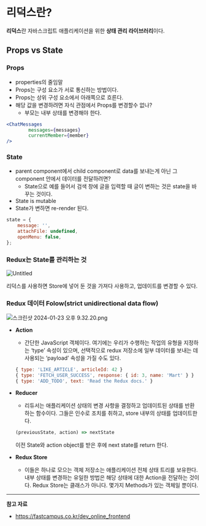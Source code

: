 # 리덕스란?

**리덕스**란 자바스크립트 애플리케이션을 위한 **상태 관리 라이브러리**이다.

## Props vs State

### Props

- properties의 줄임말
- Props는 구성 요소가 서로 통신하는 방법이다.
- Props는 상위 구성 요소에서 아래쪽으로 흐른다.
- 해당 값을 변경하려면 자식 관점에서 Props를 변경할수 없나?
    - 부모는 내부 상태를 변경해야 한다.

```jsx
<ChatMessages
		messages={messages}
		currentMember={member}
/>
```

### State

- parent component에서 child component로 data를 보내는게 아닌 그 component 안에서 데이터를 전달하려면?
    - State으로 예를 들어서 검색 창에 글을 입력할 때 글이 변하는 것은 state을 바꾸는 것이다.
- State is mutable
- State가 변하면 re-render 된다.

```jsx
state = {
	message: '',
	attachFile: undefined,
	openMenu: false,
};
```

### Redux는 State를 관리하는 것

![Untitled](https://github.com/Heo-y-y/development-blog/assets/112863029/881a9e4d-736f-4498-be11-0f75ad50593f)

리덕스를 사용하면 Store에 넣어 둔 것을 가져다 사용하고, 업데이트를 변경할 수 있다.

### Redux 데이터 Folow(strict unidirectional data flow)

![스크린샷 2024-01-23 오후 9.32.20.png](https://github.com/Heo-y-y/development-blog/assets/112863029/5aad10b2-6377-421a-9ceb-dc5efd56d301)

- **Action**
    - 간단한 JavaScript 객체이다. 여기에는 우리가 수행하는 작업의 유형을 지정하는 ‘type’ 속성이 있으며, 선택적으로 redux 저장소에 일부 데이터를 보내는 데 사용되는 ‘payload’ 속성을 가질 수도 있다.
    
    ```jsx
    { type: 'LIKE_ARTICLE', articleId: 42 }
    { type: 'FETCH_USER_SUCCESS', response: { id: 3, name: 'Mart' } }
    { type: 'ADD_TODO', text: 'Read the Redux docs.' }
    ```
    
- **Reducer**
    - 리듀서는 애플리케이션 상태의 변경 사항을 결정하고 업데이트된 상태를 반환하는 함수이다. 그들은 인수로 조치를 취하고, store 내부의 상태를 업데이트한다.
    
    ```jsx
    (previousState, action) => nextState
    ```
    
    이전 State와 action object를 받은 후에 next state를 return 한다.
    
- **Redux Store**
    - 이들은 하나로 모으는 객체 저장소는 애플리케이션 전체 상태 트리를 보유한다. 내부 상태를 변경하는 유일한 방법은 해당 상태에 대한 Action을 전달하는 것이다. Redux Store는 클래스가 아니다. 몇가지 Methods가 있는 객체일 뿐이다.

---

**참고 자료**

- <https://fastcampus.co.kr/dev_online_frontend>

